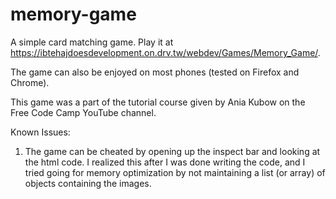 # memory-game
A simple card matching game. Play it at https://ibtehajdoesdevelopment.on.drv.tw/webdev/Games/Memory_Game/.

The game can also be enjoyed on most phones (tested on Firefox and Chrome).

This game was a part of the tutorial course given by Ania Kubow on the Free Code Camp YouTube channel.

Known Issues:

1. The game can be cheated by opening up the inspect bar and looking at the html code. I realized this after I was done writing the code, and I tried going for memory optimization by not maintaining a list (or array) of objects containing the images.
